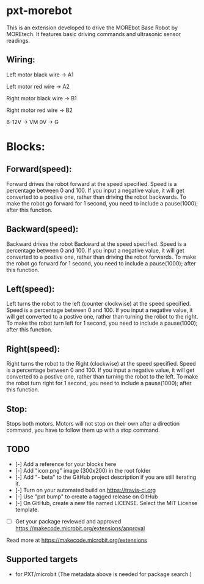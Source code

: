 # pxt-morebot
This is an extension developed to drive the MOREbot Base Robot by MOREtech. It features basic driving commands and ultrasonic sensor readings.

## Wiring:

Left motor black wire   -> A1

Left motor red wire     -> A2

Right motor black wire  -> B1

Right motor red wire    -> B2

6-12V -> VM
0V    -> G

# Blocks:

## Forward(speed):
  Forward drives the robot forward at the speed specified. Speed is a percentage between 0 and 100. If you input a negative value, it will get converted to a postive one, rather than driving the robot backwards. To make the robot go forward for 1 second, you need to include a pause(1000); after this function.
  
## Backward(speed):
  Backward drives the robot Backward at the speed specified. Speed is a percentage between 0 and 100. If you input a negative value, it will get converted to a postive one, rather than driving the robot forwards. To make the robot go forward for 1 second, you need to include a pause(1000); after this function. 
  
## Left(speed):
  Left turns the robot to the left (counter clockwise) at the speed specified. Speed is a percentage between 0 and 100. If you input a negative value, it will get converted to a postive one, rather than turning the robot to the right. To make the robot turn left for 1 second, you need to include a pause(1000); after this function.
  
## Right(speed):
  Right turns the robot to the Right (clockwise) at the speed specified. Speed is a percentage between 0 and 100. If you input a negative value, it will get converted to a postive one, rather than turning the robot to the left. To make the robot turn right for 1 second, you need to include a pause(1000); after this function.

## Stop:
  Stops both motors. Motors will not stop on their own after a direction command, you have to follow them up with a stop command.

## TODO

- [-] Add a reference for your blocks here
- [-] Add "icon.png" image (300x200) in the root folder
- [-] Add "- beta" to the GitHub project description if you are still iterating it.
- [-] Turn on your automated build on https://travis-ci.org
- [-] Use "pxt bump" to create a tagged release on GitHub
- [-] On GitHub, create a new file named LICENSE. Select the MIT License template.
- [ ] Get your package reviewed and approved https://makecode.microbit.org/extensions/approval

Read more at https://makecode.microbit.org/extensions

## Supported targets

* for PXT/microbit
(The metadata above is needed for package search.)

